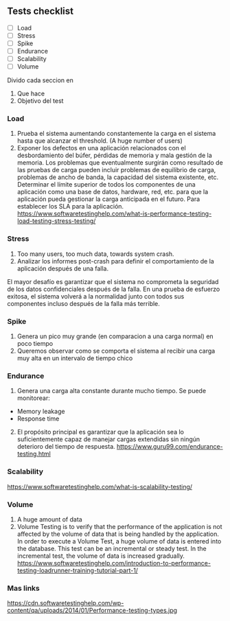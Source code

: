 ## Tests checklist
- [ ] Load
- [ ] Stress 
- [ ] Spike
- [ ] Endurance
- [ ] Scalability
- [ ] Volume

Divido cada seccion en 
1. Que hace
2. Objetivo del test

### Load
1. Prueba el sistema aumentando constantemente la carga en el sistema hasta que alcanzar el threshold.
(A huge number of users)
2. Exponer los defectos en una aplicación relacionados con el desbordamiento del búfer, pérdidas de memoria y mala gestión de la memoria. Los problemas que eventualmente surgirán como resultado de las pruebas de carga pueden incluir problemas de equilibrio de carga, problemas de ancho de banda, la capacidad del sistema existente, etc.
Determinar el límite superior de todos los componentes de una aplicación como una base de datos, hardware, red, etc. para que la aplicación pueda gestionar la carga anticipada en el futuro.
Para establecer los SLA para la aplicación.
https://www.softwaretestinghelp.com/what-is-performance-testing-load-testing-stress-testing/

### Stress
1. Too many users, too much data, towards system crash.
2. Analizar los informes post-crash para definir el comportamiento de la aplicación después de una falla.

El mayor desafío es garantizar que el sistema no comprometa la seguridad de los datos confidenciales después de la falla. En una prueba de esfuerzo exitosa, el sistema volverá a la normalidad junto con todos sus componentes incluso después de la falla más terrible.

### Spike
1. Genera un pico muy grande (en comparacion a una carga normal) en poco tiempo
2. Queremos observar como se comporta el sistema al recibir una carga muy alta en un intervalo de tiempo chico

### Endurance
1. Genera una carga alta constante durante mucho tiempo. Se puede monitorear:
- Memory leakage
- Response time
2. El propósito principal es garantizar que la aplicación sea lo suficientemente capaz de manejar cargas extendidas sin ningún deterioro del tiempo de respuesta. 
https://www.guru99.com/endurance-testing.html


### Scalability
https://www.softwaretestinghelp.com/what-is-scalability-testing/

### Volume
1. A huge amount of data
2. Volume Testing is to verify that the performance of the application is not affected by the volume of data that is being handled by the application. In order to execute a Volume Test, a huge volume of data is entered into the database. This test can be an incremental or steady test. In the incremental test, the volume of data is increased gradually.
https://www.softwaretestinghelp.com/introduction-to-performance-testing-loadrunner-training-tutorial-part-1/

### Mas links

https://cdn.softwaretestinghelp.com/wp-content/qa/uploads/2014/01/Performance-testing-types.jpg